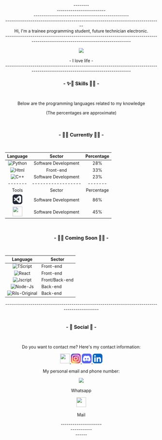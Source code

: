 <div align="center">
      --------
</div>
<div align="center">
      -------------------------
</div>

<div align="center">
      ‎-------------------------------------------------
</div>

<div align="center">
      --------------------------------------------------------------------------------
</div>

<div align="center">
  Hi, I'm a trainee programming student, future technician electronic.
</div>

<div align="center">
      ---------------------------------------------------------------------------------------------------------------------------------
      

</div>

<div align="center">

![](https://i.pinimg.com/originals/1e/a6/66/1ea66601f1ee09b578c40feee6ecd953.gif)
</div>

<div align="center">
- I love life -
</div>

<div align="center">
      ---------------------------------------------------------------------------------------------------------------------------------
</div>

<div align="center">

### - ✨🌟 **Skills** 🌟✨ -

</div>

<div align="center">
<br>

  Below are the programming languages related to my knowledge 
  
  (The percentages are approximate)
</div>
<div align="center">
      
<br>

### - 🔹🔷 **Currently** 🔷🔹 -

<br>
      
| Language | Sector | Percentage |
|:------------------:|:------:|:----------:|
| ![Python](https://icongr.am/devicon/python-original.svg?size=32&color=currentColor) | Software Development | 28% |
| ![Html](https://icongr.am/devicon/html5-original-wordmark.svg?size=32&color=currentColor) | Front-end | 33% |
| ![C++](https://icongr.am/devicon/cplusplus-original.svg?size=32&color=currentColor) | Software Development | 23% |
|-------|------------------|-------|
| Tools | Sector | Percentage |
| <img src="https://github.com/tandpfun/skill-icons/raw/main/icons/VSCode-Dark.svg" width="32" height="32">   | Software Development | 86% |
| <img src="https://cdn.jsdelivr.net/gh/devicons/devicon/icons/pycharm/pycharm-original.svg" width="32" height="32">   | Software Development | 45% |
</div>

<br>
<div align="center">

### - 🔸🔶 **Coming Soon** 🔶🔸 -
<br>

| Language | Sector |
|:------------------:|--------|
| ![TScript](https://icongr.am/devicon/typescript-original.svg?size=32&color=currentColor) | Front-end |
| ![React](https://icongr.am/devicon/react-original-wordmark.svg?size=32&color=currentColor) | Front-end |
| ![Jscript](https://icongr.am/devicon/javascript-original.svg?size=32&color=currentColor) | Front/Back-end |
| ![Node-Js](https://icongr.am/devicon/nodejs-original.svg?size=32&color=fa0000) | Back-end |
| ![Rils-Original](https://icongr.am/devicon/rails-original-wordmark.svg?size=32&color=currentColor) | Back-end |

</div>
<div align="center">
      ------------------------------------------------------------------------------------------------
</div>
<div align="center">
<br>

### - 💚 **Social** 💚 -

<br>

  Do you want to contact me? Here's my contact information:
  
  
  <a href="https://twitter.com/0_o__sami__o_0">
    <img src="https://cdn2.iconfinder.com/data/icons/threads-by-instagram/24/x-logo-twitter-new-brand-contained-512.png" width="32" height="32">
  </a>

  <a href="https://instagram.com/0_o__sami__o_0?igshid=MzNlNGNkZWQ4Mg==">
    <img src="https://github.com/tandpfun/skill-icons/raw/main/icons/Instagram.svg" width="32" height="32">
  </a>

  <a href="https://discord.gg/YBa4PP7M">
    <img src="https://github.com/tandpfun/skill-icons/raw/main/icons/Discord.svg" width="32" height="32">
  </a>

  <a href="https://www.linkedin.com/in/aldo-samuel-vladimir-q-03a48327a">
    <img src="https://github.com/tandpfun/skill-icons/raw/main/icons/LinkedIn.svg" width="32" height="32">
  </a>        

My personal email and phone number:
<div align="center">
<div>
  <a href="Wa.me/+5492612734723">
    <img src="https://icongr.am/jam/whatsapp.svg?size=32&color=25D366">
  </a>
  
  Whatsapp</div><div><a href="Danolexpro08@gmail.com">
    <img src="https://icongr.am/octicons/mail.svg?size=128&color=9e9e9e" width="32" height="32">
  </a>
  
  ‎‎‎‎‎‎‎‎‎‎‎‎‎‎‎‎‎‎‎‎‎‎‎‎‎‎‎‎‎‎‎‎‎‎‎‎‎‎‎‎‎‎‎‎‎‎‎‎‎‎‎‎‎‎‎‎‎‎‎‎‎‎‎‎‎‎‎‎‎‎‎‎‎‎‎‎‎‎‎‎‎‎‎‎‎‎‎‎‎‎‎‎‎‎‎‎‎‎‎‎‎‎‎‎‎‎‎‎‎‎‎‎‎‎‎‎‎‎‎‎‎‎‎‎‎‎‎‎‎‎‎‎‎‎‎‎‎‎‎‎‎‎‎‎‎‎‎‎‎‎‎‎‎‎‎‎‎‎‎‎‎‎‎‎‎‎‎‎‎‎‎‎‎‎‎‎‎‎‎‎‎‎Mail
  </div>

<div align="center">
      ---------------------
</div>

<div align="center">
      -----------
</div>

<div align="center">
      ------
</div>

